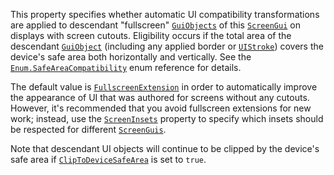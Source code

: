 This property specifies whether automatic UI compatibility transformations
are applied to descendant "fullscreen" [`GuiObjects`](https://create.roblox.com/docs/reference/engine/classes/GuiObject) of
this [`ScreenGui`](https://create.roblox.com/docs/reference/engine/classes/ScreenGui) on displays with screen cutouts. Eligibility occurs
if the total area of the descendant [`GuiObject`](https://create.roblox.com/docs/reference/engine/classes/GuiObject) (including any
applied border or [`UIStroke`](https://create.roblox.com/docs/reference/engine/classes/UIStroke)) covers the device's safe area both
horizontally and vertically. See the [`Enum.SafeAreaCompatibility`](https://create.roblox.com/docs/reference/engine/enums/SafeAreaCompatibility) enum
reference for details.

The default value is [`FullscreenExtension`](https://create.roblox.com/docs/reference/engine/enums/SafeAreaCompatibility) in
order to automatically improve the appearance of UI that was authored for
screens without any cutouts. However, it's recommended that you avoid
fullscreen extensions for new work; instead, use the
[`ScreenInsets`](https://create.roblox.com/docs/reference/engine/classes/ScreenGui#ScreenInsets) property to specify which
insets should be respected for different [`ScreenGuis`](https://create.roblox.com/docs/reference/engine/classes/ScreenGui).

Note that descendant UI objects will continue to be clipped by the
device's safe area if
[`ClipToDeviceSafeArea`](https://create.roblox.com/docs/reference/engine/classes/ScreenGui#ClipToDeviceSafeArea) is set to
`true`.